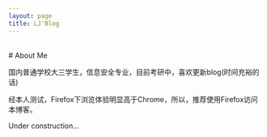 ```yaml
---
layout: page
title: LJ'Blog  
---
```


<br>
# About Me 

国内普通学校大三学生，信息安全专业，目前考研中，喜欢更新blog(时间充裕的话) 

经本人测试，Firefox下浏览体验明显高于Chrome，所以，推荐使用Firefox访问本博客。


Under construction...
<br>
<br>
<br>
<br>
<br>
<br>
<br>
<br>
<br>
<br>
<br>
<br>
<br>
<br>
<br>
<br>
<br>
<br>
<br>
<br>
<br>
<br>
<br>
<br>
<br>
<br>

<br>
<br>
<br>
<br>
<br>
<br>
<br>
<br>
<br>
<br>
<br>
<br>
<br>
<br>
<br>
<br>
<br>
<br>
<br>
<br>


